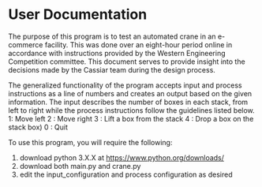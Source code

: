 # User Documentation

The purpose of this program is to test an automated crane in an e-commerce facility. This was done over an eight-hour period online in accordance with instructions provided by the Western Engineering Competition committee. This document serves to provide insight into the decisions made by the Cassiar team during the design process. 

The generalized functionality of the program accepts input and process instructions as a line of numbers and creates an output based on the given information. The input describes the number of boxes in each stack, from left to right while the process instructions follow the guidelines listed below. 
1: Move left
2 : Move right
3 : Lift a box from the stack
4 : Drop a box on the stack box)
0 : Quit

To use this program, you will require the following: 
  
  1. download python 3.X.X at https://www.python.org/downloads/
  2. download both main.py and crane.py
  3. edit the input_configuration and process configuration as desired
